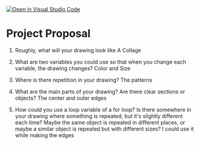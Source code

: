 [![Open in Visual Studio Code](https://classroom.github.com/assets/open-in-vscode-2e0aaae1b6195c2367325f4f02e2d04e9abb55f0b24a779b69b11b9e10269abc.svg)](https://classroom.github.com/online_ide?assignment_repo_id=15911385&assignment_repo_type=AssignmentRepo)
# Project Proposal

1. Roughly, what will your drawing look like
A Collage
2. What are two variables you could use so that when you change each variable, the drawing changes?
Color and Size

3. Where is there repetition in your drawing?
The patterns
4. What are the main parts of your drawing? Are there clear sections or objects?
The center and outer edges
5. How could you use a loop variable of a for loop? Is there somewhere in your drawing where something is repeated, but it's slightly different each time? Maybe the same object is repeated in different places, or maybe a similar object is repeated but with different sizes?
I could use it while making the edges
